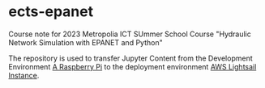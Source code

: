 # ects-epanet

Course note for 2023 Metropolia ICT SUmmer School Course "Hydraulic Network Simulation with EPANET and Python" 

The repository is used to transfer Jupyter Content from the Development Environment [A Raspberry Pi](https://75.3.84.227/ects-epanet/ects-epanet-notes/) to the deployment environment [AWS Lightsail Instance](http://freeswmm.ddns.net/ects-epanet/ects-epanet-notes/_build/html/intro.html). 

